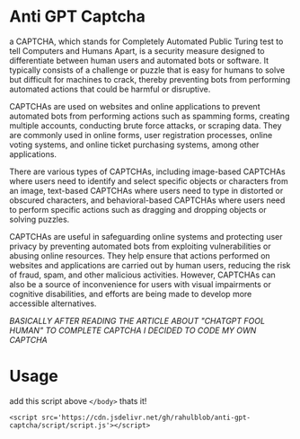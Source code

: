 # Anti GPT Captcha
a CAPTCHA, which stands for Completely Automated Public Turing test to tell Computers and Humans Apart, is a security measure designed to differentiate between human users and automated bots or software. It typically consists of a challenge or puzzle that is easy for humans to solve but difficult for machines to crack, thereby preventing bots from performing automated actions that could be harmful or disruptive.

CAPTCHAs are used on websites and online applications to prevent automated bots from performing actions such as spamming forms, creating multiple accounts, conducting brute force attacks, or scraping data. They are commonly used in online forms, user registration processes, online voting systems, and online ticket purchasing systems, among other applications.

There are various types of CAPTCHAs, including image-based CAPTCHAs where users need to identify and select specific objects or characters from an image, text-based CAPTCHAs where users need to type in distorted or obscured characters, and behavioral-based CAPTCHAs where users need to perform specific actions such as dragging and dropping objects or solving puzzles.

CAPTCHAs are useful in safeguarding online systems and protecting user privacy by preventing automated bots from exploiting vulnerabilities or abusing online resources. They help ensure that actions performed on websites and applications are carried out by human users, reducing the risk of fraud, spam, and other malicious activities. However, CAPTCHAs can also be a source of inconvenience for users with visual impairments or cognitive disabilities, and efforts are being made to develop more accessible alternatives.

*BASICALLY AFTER READING THE ARTICLE ABOUT "CHATGPT FOOL HUMAN" TO COMPLETE CAPTCHA I DECIDED TO CODE MY OWN CAPTCHA*

# Usage
add this script above `</body>` thats it!
```
<script src='https://cdn.jsdelivr.net/gh/rahulblob/anti-gpt-captcha/script/script.js'></script>
```
